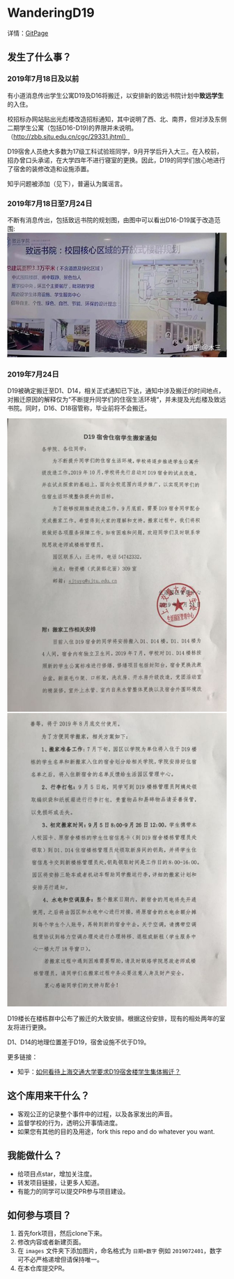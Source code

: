 # WanderingD19

详情：[GitPage](https://wanderingd19.github.io/WanderingD19/)

## 发生了什么事？
### 2019年7月18日及以前
有小道消息传出学生公寓D19及D16将搬迁，以安排新的致远书院计划中**致远学生**的入住。

校招标办网站贴出光彪楼改造招标通知，其中说明了西、北、南界，但对涉及东侧二期学生公寓（包括D16-D19)的界限并未说明。（http://zbb.sjtu.edu.cn/cgc/29331.jhtml）

D19宿舍人员绝大多数为17级工科试验班同学，9月开学后升入大三。在入校前，招办曾口头承诺，在大学四年不进行寝室的更换。因此，D19的同学们放心地进行了宿舍的装修改造和设施添置。

知乎问题被添加（见下），普遍认为属谣言。

### 2019年7月18日至7月24日
不断有消息传出，包括致远书院的规划图，由图中可以看出D16-D19属于改造范围:
![img1](images/2019072401.jpg)

### 2019年7月24日
D19被确定搬迁至D1、D14，相关正式通知已下达，通知中涉及搬迁的时间地点，对搬迁原因的解释仅为“不断提升同学们的住宿生活环境“，并未提及光彪楼及致远书院。同时，D16、D18宿管称，毕业前将不会搬迁。

![img2](images/2019072402.jpg)
![img3](images/2019072403.jpg)

D19楼长在楼栋群中公布了搬迁的大致安排。根据这份安排，现有的相处两年的室友将进行更换。

D1、D14的地理位置差于D19，宿舍设施不优于D19。

更多链接：
- 知乎：[如何看待上海交通大学要求D19宿舍楼学生集体搬迁？](https://www.zhihu.com/question/335607167)

## 这个库用来干什么？
- 客观公正的记录整个事件中的过程，以及各家发出的声音。
- 监督学校的行为，透明公开事情进度。
- 如果您有其他的目的及用途，fork this repo and do whatever you want.

## 我能做什么？
- 给项目点star，增加关注度。
- 转发项目链接，让更多人知道。
- 有能力的同学可以提交PR参与项目建设。

## 如何参与项目？
1. 首先fork项目，然后clone下来。
2. 修改内容或者新建页面。
3. 在 `images` 文件夹下添加图片，命名格式为 `日期+数字` 例如 `2019072401`，数字可不必严格递增但请保持唯一。
4. 在本仓库提交PR。
